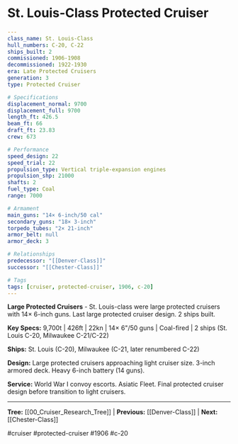 # St. Louis-Class Protected Cruiser

```yaml
---
class_name: St. Louis-Class
hull_numbers: C-20, C-22
ships_built: 2
commissioned: 1906-1908
decommissioned: 1922-1930
era: Late Protected Cruisers
generation: 3
type: Protected Cruiser

# Specifications
displacement_normal: 9700
displacement_full: 9700
length_ft: 426.5
beam_ft: 66
draft_ft: 23.83
crew: 673

# Performance
speed_design: 22
speed_trial: 22
propulsion_type: Vertical triple-expansion engines
propulsion_shp: 21000
shafts: 2
fuel_type: Coal
range: 7000

# Armament
main_guns: "14× 6-inch/50 cal"
secondary_guns: "18× 3-inch"
torpedo_tubes: "2× 21-inch"
armor_belt: null
armor_deck: 3

# Relationships
predecessor: "[[Denver-Class]]"
successor: "[[Chester-Class]]"

# Tags
tags: [cruiser, protected-cruiser, 1906, c-20]
---
```

**Large Protected Cruisers** - St. Louis-class were large protected cruisers with 14× 6-inch guns. Last large protected cruiser design. 2 ships built.

**Key Specs:** 9,700t | 426ft | 22kn | 14× 6"/50 guns | Coal-fired | 2 ships (St. Louis C-20, Milwaukee C-21/C-22)

**Ships:** St. Louis (C-20), Milwaukee (C-21, later renumbered C-22)

**Design:** Large protected cruisers approaching light cruiser size. 3-inch armored deck. Heavy 6-inch battery (14 guns).

**Service:** World War I convoy escorts. Asiatic Fleet. Final protected cruiser design before transition to light cruisers.

---
**Tree:** [[00_Cruiser_Research_Tree]] | **Previous:** [[Denver-Class]] | **Next:** [[Chester-Class]]

#cruiser #protected-cruiser #1906 #c-20
